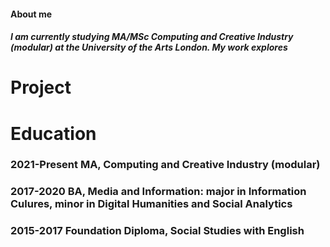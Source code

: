 #### About me 
##### I am currently studying MA/MSc Computing and Creative Industry (modular) at the University of the Arts London. My work explores 









# Project 








# Education 
### 2021-Present MA, Computing and Creative Industry (modular)
### 2017-2020 BA, Media and Information: major in Information Culures, minor in Digital Humanities and Social Analytics 
### 2015-2017 Foundation Diploma, Social Studies with English
